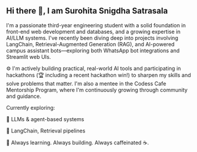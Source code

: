 ## Hi there 👋, I am Surohita Snigdha Satrasala

I'm a passionate third-year engineering student with a solid foundation in front-end web development and databases, and a growing expertise in AI/LLM systems. I've recently been diving deep into projects involving LangChain, Retrieval-Augmented Generation (RAG), and AI-powered campus assistant bots—exploring both WhatsApp bot integrations and Streamlit web UIs.

⚙️ I'm actively building practical, real-world AI tools and participating in hackathons (🏆 including a recent hackathon win!) to sharpen my skills and solve problems that matter. I'm also a mentee in the Codess Cafe Mentorship Program, where I'm continuously growing through community and guidance.

Currently exploring:

🤖 LLMs & agent-based systems

🧠 LangChain, Retrieval pipelines

📌 Always learning. Always building. Always caffeinated ☕.
